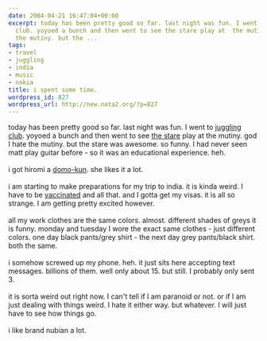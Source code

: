```yaml
---
date: 2004-04-21 16:47:04+00:00
excerpt: today has been pretty good so far. last night was fun. I went to juggling
  club. yoyoed a bunch and then went to see the stare play at  the mutiny. god I hate
  the mutiny. but the ...
tags:
- travel
- juggling
- india
- music
- nokia
title: i spent some time.
wordpress_id: 827
wordpress_url: http://new.nata2.org/?p=827
---
```


today has been pretty good so far. last night was fun. I went to <a href="http://www.nata2.info/pictures/misc/phone_camera/photolog/1082531012-Vid%2804%29.3gp">juggling club</a>. yoyoed a bunch and then went to see <a href="http://www.nata2.info/?path=pictures%2Fmisc%2Fphone_camera%2Fphotolog&amp;img=1082523305-Nokia6600(442).jpg">the stare</a> play at  the mutiny. god I hate the mutiny. but the stare was awesome. so funny. I had never seen matt play guitar before - so it was an educational experience. heh. <br/><br/>i got hiromi a <a href="http://www.nata2.info/?path=pictures%2Fmisc%2Fphone_camera%2Fphotolog&amp;img=1082476656-Nokia6600(418).jpg">domo-kun</a>. she likes it a lot.<br/><br/>i am starting to make preparations for my trip to india. it is kinda weird. I have to be <a href="http://www.nmff.org/travelmedicine/index.asp">vaccinated</a> and all that. and I gotta get my visas. it is all so strange. I am getting pretty excited however. <br/><br/>all my work clothes are the same colors. almost. different shades of greys it is funny. monday and tuesday I wore the exact same clothes - just different colors. one day black pants/grey shirt - the next day grey pants/black shirt. both the same. <br/><br/>i somehow screwed up my phone. heh. it just sits here accepting text messages. billions of them. well only about 15. but still. I probably only sent 3. <br/><br/>it is sorta weird out right now. I can't tell if I am paranoid or not. or if I am just dealing with things weird. I hate it either way. but whatever. I will just have to see how things go. <br/><br/>i like brand nubian a lot.